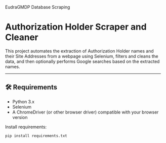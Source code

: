 EudraGMDP Database Scraping
# Authorization Holder Scraper and Cleaner

This project automates the extraction of Authorization Holder names and their Site Addresses from a webpage using Selenium, filters and cleans the data, and then optionally performs Google searches based on the extracted names.

---

## 🛠 Requirements

- Python 3.x
- Selenium
- A ChromeDriver (or other browser driver) compatible with your browser version

Install requirements:
```bash
pip install requirements.txt

